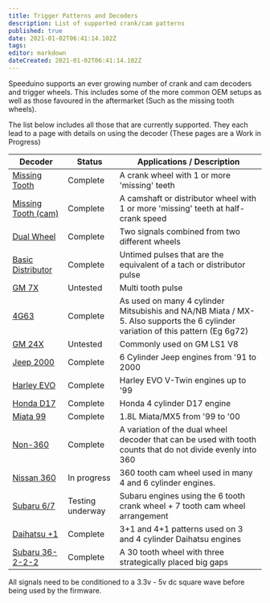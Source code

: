 ```yaml
---
title: Trigger Patterns and Decoders
description: List of supported crank/cam patterns
published: true
date: 2021-01-02T06:41:14.102Z
tags: 
editor: markdown
dateCreated: 2021-01-02T06:41:14.102Z
---
```


Speeduino supports an ever growing number of crank and cam decoders and trigger wheels. This includes some of the more common OEM setups as well as those favoured in the aftermarket (Such as the missing tooth wheels).

The list below includes all those that are currently supported. They each lead to a page with details on using the decoder (These pages are a Work in Progress)

| Decoder                                                 | Status           | Applications / Description                                                                                                      |
| ------------------------------------------------------- | ---------------- | ------------------------------------------------------------------------------------------------------------------------------- |
| [Missing Tooth](/decoders/Missing_Tooth "wikilink")               | Complete         | A crank wheel with 1 or more 'missing' teeth                                                                                    |
| [Missing Tooth (cam)](/decoders/Missing_Tooth_\(cam\) "wikilink") | Complete         | A camshaft or distributor wheel with 1 or more 'missing' teeth at half-crank speed                                              |
| [Dual Wheel](/decoders/Dual_Wheel "wikilink")                     | Complete         | Two signals combined from two different wheels                                                                                  |
| [Basic Distributor](/decoders/Basic_Distributor "wikilink")       | Complete         | Untimed pulses that are the equivalent of a tach or distributor pulse                                                           |
| [GM 7X](/decoders/GM_7X "wikilink")                               | Untested         | Multi tooth pulse                                                                                                               |
| [4G63](/decoders/4G63 "wikilink")                                 | Complete         | As used on many 4 cylinder Mitsubishis and NA/NB Miata / MX-5. Also supports the 6 cylinder variation of this pattern (Eg 6g72) |
| [GM 24X](/decoders/GM_24X "wikilink")                             | Untested         | Commonly used on GM LS1 V8                                                                                                      |
| [Jeep 2000](/decoders/Jeep_2000 "wikilink")                       | Complete         | 6 Cylinder Jeep engines from '91 to 2000                                                                                     |
| [Harley EVO](/decoders/Harley_EVO "wikilink")                     | Complete         | Harley EVO V-Twin engines up to '99                                                                                              |
| [Honda D17](/decoders/Honda_D17 "wikilink")                       | Complete         | Honda 4 cylinder D17 engine                                                                                                     |
| [Miata 99](/decoders/Miata_99 "wikilink")                         | Complete         | 1.8L Miata/MX5 from '99 to '00                                                                                                  |
| [Non-360](/decoders/Non-360 "wikilink")                           | Complete         | A variation of the dual wheel decoder that can be used with tooth counts that do not divide evenly into 360                     |
| [Nissan 360](/decoders/Nissan_360 "wikilink")                     | In progress      | 360 tooth cam wheel used in many 4 and 6 cylinder engines.                                                                      |
| [Subaru 6/7](/decoders/Subaru_6/7 "wikilink")                     | Testing underway | Subaru engines using the 6 tooth crank wheel + 7 tooth cam wheel arrangement                                                    |
| [Daihatsu +1](/decoders/Daihatsu_+1 "wikilink")                   | Complete         | 3+1 and 4+1 patterns used on 3 and 4 cylinder Daihatsu engines                                                                  |
| [Subaru 36-2-2-2](/decoders/Subaru_36-2-2-2 "wikilink")           | Complete         | A 30 tooth wheel with three strategically placed big gaps                                                                       |

All signals need to be conditioned to a 3.3v - 5v dc square wave before being used by the firmware.